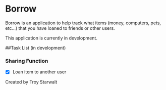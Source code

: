 # Borrow  

Borrow is an application to help track what items (money, computers, pets, etc...) that you have loaned to friends or other users.  

This application is currently in development.

##Task List (in development)

### Sharing Function
- [x] Loan item to another user























Created by Troy Starwalt